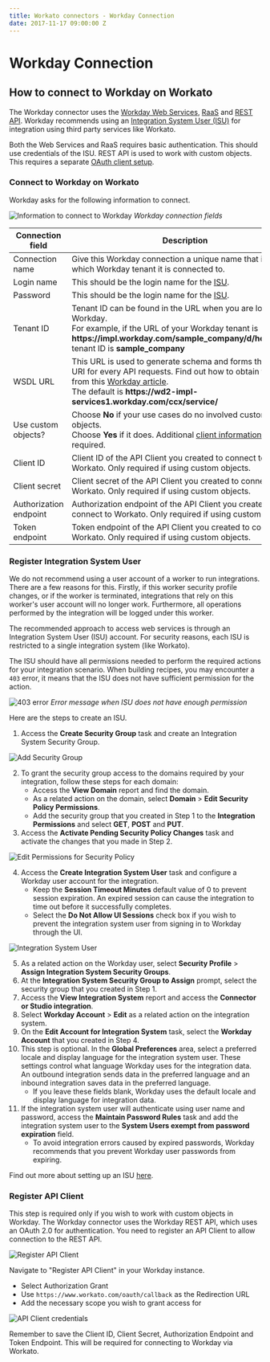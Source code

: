 ```yaml
---
title: Workato connectors - Workday Connection
date: 2017-11-17 09:00:00 Z
---
```


# Workday Connection

## How to connect to Workday on Workato
The Workday connector uses the [Workday Web Services](https://community.workday.com/sites/default/files/file-hosting/productionapi/index.html), [RaaS](/connectors/workday/workday_raas.md) and [REST API](https://doc.workday.com/reader/wsiU0cnNjCc_k7shLNxLEA/HvgwLwxCHVdBlZUTNd9s7A). Workday recommends using an [Integration System User (ISU)](#register-integration-system-user) for integration using third party services like Workato.

Both the Web Services and RaaS requires basic authentication. This should use credentials of the ISU. REST API is used to work with custom objects. This requires a separate [OAuth client setup](#register-api-client).

### Connect to Workday on Workato
Workday asks for the following information to connect.

![Information to connect to Workday](/assets/images/workday/workday-connection-1.png)
*Workday connection fields*

<table class="unchanged rich-diff-level-one">
  <thead>
    <tr>
        <th width='25%'>Connection field</th>
        <th>Description</th>
    </tr>
  </thead>
  <tbody>
    <tr>
      <td>Connection name</td>
      <td>
        Give this Workday connection a unique name that identifies which Workday tenant it is connected to.
      </td>
    </tr>
    <tr>
      <td>Login name</td>
      <td>
        This should be the login name for the <a href='#register-integration-system-user'>ISU</a>.
      </td>
    </tr>
    <tr>
      <td>Password</td>
      <td>
        This should be the login name for the <a href='#register-integration-system-user'>ISU</a>.
      </td>
    </tr>
    <tr>
      <td>Tenant ID</td>
      <td>
      Tenant ID can be found in the URL when you are logged into Workday.<br>
  For example, if the URL of your Workday tenant is <b>https://impl.workday.com/sample_company/d/home.html</b>, tenant ID is <b>sample_company</b>
      </td>
    </tr>
    <tr>
      <td>WSDL URL</td>
      <td>
        This URL is used to generate schema and forms the base URI for every API requests. Find out how to obtain this URL from this <a href='https://community.workday.com/articles/6120#endpoint'>Workday article</a>.<br>
        The default is <b>https://wd2-impl-services1.workday.com/ccx/service/</b>
      </td>
    </tr>
    <tr>
      <td>Use custom objects?</td>
      <td>
        Choose <b>No</b> if your use cases do no involved custom objects.<br>
        Choose <b>Yes</b> if it does. Additional <a href='#register-api-client'>client information</a> will be required.
      </td>
    </tr>
    <tr>
      <td>Client ID</td>
      <td>
        Client ID of the API Client you created to connect to Workato. Only required if using custom objects.
      </td>
    </tr>
    <tr>
      <td>Client secret</td>
      <td>
        Client secret of the API Client you created to connect to Workato. Only required if using custom objects.
      </td>
    </tr>
    <tr>
      <td>Authorization endpoint</td>
      <td>
        Authorization endpoint of the API Client you created to connect to Workato. Only required if using custom objects.
      </td>
    </tr>
    <tr>
      <td>Token endpoint</td>
      <td>
        Token endpoint of the API Client you created to connect to Workato. Only required if using custom objects.
      </td>
    </tr>
  </tbody>
</table>

### Register Integration System User
We do not recommend using a user account of a worker to run integrations. There are a few reasons for this. Firstly, if this worker security profile changes, or if the worker is terminated, integrations that rely on this worker's user account will no longer work. Furthermore, all operations performed by the integration will be logged under this worker.

The recommended approach to access web services is through an Integration System User (ISU) account. For security reasons, each ISU is restricted to a single integration system (like Workato).

The ISU should have all permissions needed to perform the required actions for your integration scenario. When building recipes, you may encounter a `403` error, it means that the ISU does not have sufficient permission for the action.

![403 error](/assets/images/workday/permission-error.png)
*Error message when ISU does not have enough permission*

 Here are the steps to create an ISU.

1. Access the **Create Security Group** task and create an Integration System Security Group.

![Add Security Group](/assets/images/workday/add-security-group.png)

2. To grant the security group access to the domains required by your integration, follow these steps for each domain:
    * Access the **View Domain** report and find the domain.
    * As a related action on the domain, select **Domain** > **Edit Security Policy Permissions**.
    * Add the security group that you created in Step 1 to the **Integration Permissions** and select **GET**, **POST** and **PUT**.
3. Access the **Activate Pending Security Policy Changes** task and activate the changes that you made in Step 2.

![Edit Permissions for Security Policy](/assets/images/workday/edit-permission-security-policy.png)

4. Access the **Create Integration System User** task and configure a Workday user account for the integration.
    * Keep the **Session Timeout Minutes** default value of 0 to prevent session expiration. An expired session can cause the integration to time out before it successfully completes.
    * Select the **Do Not Allow UI Sessions** check box if you wish to prevent the integration system user from signing in to Workday through the UI.

![Integration System User](/assets/images/workday/integration-system-user.png)

5. As a related action on the Workday user, select **Security Profile** > **Assign Integration System Security Groups**.
6. At the **Integration System Security Group to Assign** prompt, select the security group that you created in Step 1.
7. Access the **View Integration System** report and access the **Connector or Studio integration**.
8. Select **Workday Account** > **Edit** as a related action on the integration system.
9. On the **Edit Account for Integration System** task, select the **Workday Account** that you created in Step 4.
10. This step is optional. In the **Global Preferences** area, select a preferred locale and display language for the integration system user. These settings control what language Workday uses for the integration data. An outbound integration sends data in the preferred language and an inbound integration saves data in the preferred language.
    * If you leave these fields blank, Workday uses the default locale and display language for integration data.
11. If the integration system user will authenticate using user name and password, access the **Maintain Password Rules** task and add the integration system user to the **System Users exempt from password expiration** field.
    * To avoid integration errors caused by expired passwords, Workday recommends that you prevent Workday user passwords from expiring.

Find out more about setting up an ISU [here](https://doc.workday.com/reader/Z9lz_01hqDMDg6NSf7wCBQ/esBDCh5D66sgBhIxmQ5U5g).

### Register API Client
This step is required only if you wish to work with custom objects in Workday. The Workday connector uses the Workday REST API, which uses an OAuth 2.0 for authentication. You need to register an API Client to allow connection to the REST API.

![Register API Client](/assets/images/workday/api-client-1.png)

Navigate to "Register API Client" in your Workday instance.

- Select Authorization Grant
- Use `https://www.workato.com/oauth/callback` as the Redirection URL
- Add the necessary scope you wish to grant access for

![API Client credentials](/assets/images/workday/api-client-2.png)

Remember to save the Client ID, Client Secret, Authorization Endpoint and Token Endpoint. This will be required for connecting to Workday via Workato.
